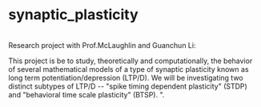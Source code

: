 # synaptic_plasticity
\
Research project with Prof.McLaughlin and Guanchun Li: 

This project is be to study, theoretically and computationally, the behavior of several mathematical models of a type of synaptic plasticity known as long term potentiation/depression (LTP/D). We will be investigating two distinct subtypes of LTP/D -- "spike timing dependent plasticity" (STDP) and "behavioral time scale plasticity" (BTSP). ".

